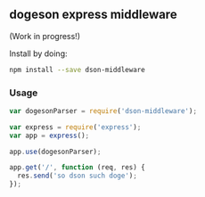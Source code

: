 ## dogeson express middleware 

(Work in progress!)

Install by doing:

```sh
npm install --save dson-middleware
```

### Usage

```js
var dogesonParser = require('dson-middleware');

var express = require('express');
var app = express();

app.use(dogesonParser);

app.get('/', function (req, res) {
  res.send('so dson such doge');
});
```


